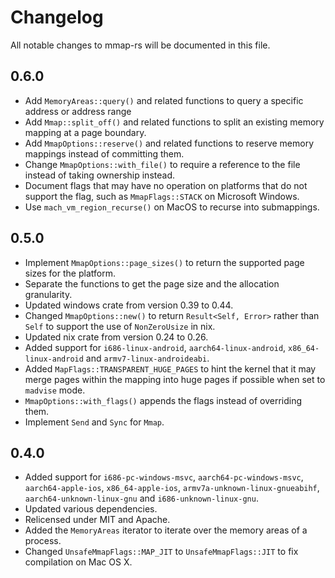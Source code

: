 # Changelog

All notable changes to mmap-rs will be documented in this file.

## 0.6.0

- Add `MemoryAreas::query()` and related functions to query a specific address or address range 
- Add `Mmap::split_off()` and related functions to split an existing memory mapping at a page boundary.
- Add `MmapOptions::reserve()` and related functions to reserve memory mappings instead of committing them.
- Change `MmapOptions::with_file()` to require a reference to the file instead of taking ownership instead.
- Document flags that may have no operation on platforms that do not support the flag, such as `MmapFlags::STACK` on Microsoft Windows.
- Use `mach_vm_region_recurse()` on MacOS to recurse into submappings.

## 0.5.0

- Implement `MmapOptions::page_sizes()` to return the supported page sizes for the platform.
- Separate the functions to get the page size and the allocation granularity.
- Updated windows crate from version 0.39 to 0.44.
- Changed `MmapOptions::new()` to return `Result<Self, Error>` rather than `Self` to support the use of `NonZeroUsize` in nix.
- Updated nix crate from version 0.24 to 0.26.
- Added support for `i686-linux-android`, `aarch64-linux-android`, `x86_64-linux-android` and `armv7-linux-androideabi`.
- Added `MapFlags::TRANSPARENT_HUGE_PAGES` to hint the kernel that it may merge pages within the mapping into huge pages if possible when set to `madvise` mode.
- `MmapOptions::with_flags()` appends the flags instead of overriding them.
- Implement `Send` and `Sync` for `Mmap`.

## 0.4.0

- Added support for `i686-pc-windows-msvc`, `aarch64-pc-windows-msvc`, `aarch64-apple-ios`, `x86_64-apple-ios`, `armv7a-unknown-linux-gnueabihf`, `aarch64-unknown-linux-gnu` and `i686-unknown-linux-gnu`.
- Updated various dependencies.
- Relicensed under MIT and Apache.
- Added the `MemoryAreas` iterator to iterate over the memory areas of a process.
- Changed `UnsafeMmapFlags::MAP_JIT` to `UnsafeMmapFlags::JIT` to fix compilation on Mac OS X.
